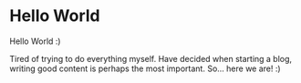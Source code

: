 # Hello World
Hello World :)

Tired of trying to do everything myself. Have decided when starting a blog,
writing good content is perhaps the most important. So… here we are! :)
